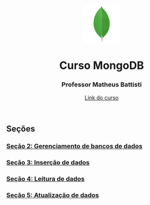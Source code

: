 <div align="center">
  <img src="https://raw.githubusercontent.com/devicons/devicon/master/icons/mongodb/mongodb-original.svg" width=100>
  <h1>Curso MongoDB</h1>
  <h3>Professor Matheus Battisti</h3>
  
  [Link do curso](https://www.udemy.com/course/mongodb-do-basico-ao-avancado-c-mongoose-e-projetos/)
  
</div>

<br/>

## Seções

### [Seção 2: Gerenciamento de bancos de dados](./SECAO2.md)
### [Seção 3: Inserção de dados](./SECAO3.md)
### [Seção 4: Leitura de dados](./SECAO4.md)
### [Seção 5: Atualização de dados](./SECAO5.md)